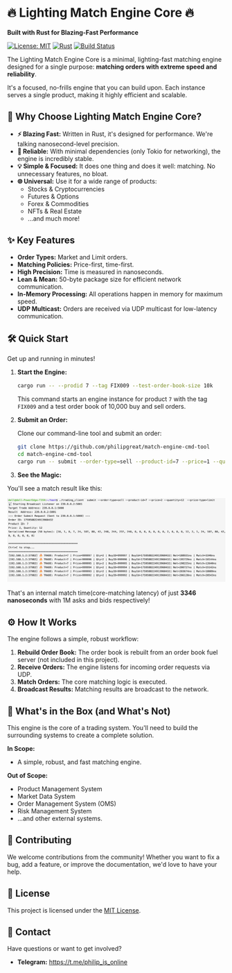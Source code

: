 # 🔥 Lighting Match Engine Core 🔥

**Built with Rust for Blazing-Fast Performance**

[![License: MIT](https://img.shields.io/badge/License-MIT-yellow.svg)](https://opensource.org/licenses/MIT)
[![Rust](https://img.shields.io/badge/rust-1.70.0-orange.svg)](https://www.rust-lang.org/)
[![Build Status](https://img.shields.io/travis/com/philipgreat/lighting-match-engine-core.svg)](https://travis-ci.com/philipgreat/lighting-match-engine-core)

The Lighting Match Engine Core is a minimal, lighting-fast matching engine designed for a single purpose: **matching orders with extreme speed and reliability**.

It's a focused, no-frills engine that you can build upon. Each instance serves a single product, making it highly efficient and scalable.

## 🚀 Why Choose Lighting Match Engine Core?

*   **⚡️ Blazing Fast:** Written in Rust, it's designed for performance. We're talking nanosecond-level precision.
*   **💪 Reliable:** With minimal dependencies (only Tokio for networking), the engine is incredibly stable.
*   **💡 Simple & Focused:** It does one thing and does it well: matching. No unnecessary features, no bloat.
*   **🌐 Universal:** Use it for a wide range of products:
    *   Stocks & Cryptocurrencies
    *   Futures & Options
    *   Forex & Commodities
    *   NFTs & Real Estate
    *   ...and much more!

## ✨ Key Features

*   **Order Types:** Market and Limit orders.
*   **Matching Policies:** Price-first, time-first.
*   **High Precision:** Time is measured in nanoseconds.
*   **Lean & Mean:** 50-byte package size for efficient network communication.
*   **In-Memory Processing:** All operations happen in memory for maximum speed.
*   **UDP Multicast:** Orders are received via UDP multicast for low-latency communication.

## 🛠️ Quick Start

Get up and running in minutes!

1.  **Start the Engine:**

    ```bash
    cargo run -- --prodid 7 --tag FIX009 --test-order-book-size 10k
    ```

    This command starts an engine instance for product `7` with the tag `FIX009` and a test order book of 10,000 buy and sell orders.

2.  **Submit an Order:**

    Clone our command-line tool and submit an order:

    ```bash
    git clone https://github.com/philipgreat/match-engine-cmd-tool
    cd match-engine-cmd-tool
    cargo run -- submit --order-type=sell --product-id=7 --price=1 --quantity=1 --price-type=limit
    ```

3.  **See the Magic:**

  You'll see a match result like this:

![test screen shot ](docs/test-screen-shot.png)

  That's an internal match time(core-matching latency) of just **3346 nanoseconds** with 1M asks and bids respectively!

## ⚙️ How It Works

The engine follows a simple, robust workflow:

1.  **Rebuild Order Book:** The order book is rebuilt from an order book fuel server (not included in this project).
2.  **Receive Orders:** The engine listens for incoming order requests via UDP.
3.  **Match Orders:** The core matching logic is executed.
4.  **Broadcast Results:** Matching results are broadcast to the network.

## 🧩 What's in the Box (and What's Not)

This engine is the core of a trading system. You'll need to build the surrounding systems to create a complete solution.

**In Scope:**

*   A simple, robust, and fast matching engine.

**Out of Scope:**

*   Product Management System
*   Market Data System
*   Order Management System (OMS)
*   Risk Management System
*   ...and other external systems.

## 🤝 Contributing

We welcome contributions from the community! Whether you want to fix a bug, add a feature, or improve the documentation, we'd love to have your help.

## 📜 License

This project is licensed under the [MIT License](./LICENSE.md).

## 💬 Contact

Have questions or want to get involved?

*   **Telegram:** <https://t.me/philip_is_online>
